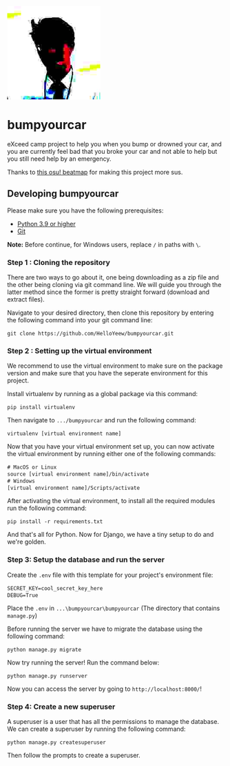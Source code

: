 ![SUSSY BAKA](emergency/static/img/stickyoufingerinnongphop.jpeg)

# bumpyourcar
 eXceed camp project to help you when you bump or drowned your car, and you are currently feel bad that you broke your car and not able to help but you still need help by an emergency.

Thanks to [this osu! beatmap](https://osu.ppy.sh/beatmapsets/1381340) for making this project more sus.

## Developing bumpyourcar

Please make sure you have the following prerequisites:

- [Python 3.9 or higher](https://www.python.org/)
- [Git](https://git-scm.com/)

**Note:** Before continue, for Windows users, replace `/` in paths with `\`. 

### Step 1 : Cloning the repository

There are two ways to go about it, one being downloading as a zip file and the other being cloning via git command line. We will guide you through the latter method since the former is pretty straight forward (download and extract files).

Navigate to your desired directory, then clone this repository by entering the following command into your git command line:

```shell
git clone https://github.com/HelloYeew/bumpyourcar.git
```

### Step 2 : Setting up the virtual environment

We recommend to use the virtual environment to make sure on the package version and make sure that you have the seperate environment for this project.

Install virtualenv by running as a global package via this command:

```shell
pip install virtualenv
```

Then navigate to `.../bumpyourcar` and run the following command:
```shell
virtualenv [virtual environment name]
```

Now that you have your virtual environment set up, you can now activate the virtual environment by running either one of the following commands:

```shell
# MacOS or Linux
source [virtual environment name]/bin/activate
# Windows
[virtual environment name]/Scripts/activate
```

After activating the virtual environment, to install all the required modules run the following command:
```shell
pip install -r requirements.txt
```

And that's all for Python. Now for Django, we have a tiny setup to do and we're golden.

### Step 3: Setup the database and run the server

Create the `.env` file with this template for your project's environment file:
```dotenv
SECRET_KEY=cool_secret_key_here
DEBUG=True
```

Place the `.env` in `...\bumpyourcar\bumpyourcar` (The directory that contains `manage.py`)

Before running the server we have to migrate the database using the following command:

```shell
python manage.py migrate
```

Now try running the server! Run the command below:
```shell
python manage.py runserver
```

Now you can access the server by going to `http://localhost:8000/`!

### Step 4: Create a new superuser

A superuser is a user that has all the permissions to manage the database. We can create a superuser by running the following command:

```shell
python manage.py createsuperuser
```

Then follow the prompts to create a superuser.
